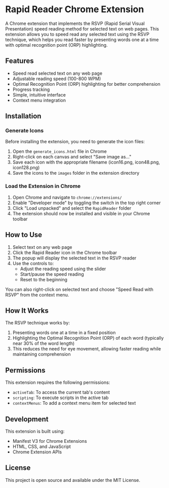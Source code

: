 # Rapid Reader Chrome Extension

A Chrome extension that implements the RSVP (Rapid Serial Visual Presentation) speed reading method for selected text on web pages. This extension allows you to speed read any selected text using the RSVP technique, which helps you read faster by presenting words one at a time with optimal recognition point (ORP) highlighting.

## Features

- Speed read selected text on any web page
- Adjustable reading speed (100-800 WPM)
- Optimal Recognition Point (ORP) highlighting for better comprehension
- Progress tracking
- Simple, intuitive interface
- Context menu integration

## Installation

### Generate Icons

Before installing the extension, you need to generate the icon files:

1. Open the `generate_icons.html` file in Chrome
2. Right-click on each canvas and select "Save image as..."
3. Save each icon with the appropriate filename (icon16.png, icon48.png, icon128.png)
4. Save the icons to the `images` folder in the extension directory

### Load the Extension in Chrome

1. Open Chrome and navigate to `chrome://extensions/`
2. Enable "Developer mode" by toggling the switch in the top right corner
3. Click "Load unpacked" and select the `RapidReader` folder
4. The extension should now be installed and visible in your Chrome toolbar

## How to Use

1. Select text on any web page
2. Click the Rapid Reader icon in the Chrome toolbar
3. The popup will display the selected text in the RSVP reader
4. Use the controls to:
   - Adjust the reading speed using the slider
   - Start/pause the speed reading
   - Reset to the beginning

You can also right-click on selected text and choose "Speed Read with RSVP" from the context menu.

## How It Works

The RSVP technique works by:

1. Presenting words one at a time in a fixed position
2. Highlighting the Optimal Recognition Point (ORP) of each word (typically near 30% of the word length)
3. This reduces the need for eye movement, allowing faster reading while maintaining comprehension

## Permissions

This extension requires the following permissions:

- `activeTab`: To access the current tab's content
- `scripting`: To execute scripts in the active tab
- `contextMenus`: To add a context menu item for selected text

## Development

This extension is built using:

- Manifest V3 for Chrome Extensions
- HTML, CSS, and JavaScript
- Chrome Extension APIs

## License

This project is open source and available under the MIT License.
